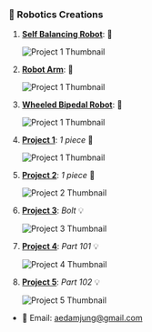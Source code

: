 

### 🤖 Robotics Creations



1. **[Self Balancing Robot](https://github.com/user-attachments/assets/e1a0a41d-010e-4415-8bbe-a460f984e48f)**: 🚀
   
   ![Project 1 Thumbnail](https://github.com/user-attachments/assets/e1a0a41d-010e-4415-8bbe-a460f984e48f)

2. **[Robot Arm](https://github.com/user-attachments/assets/3ebfe595-3a24-4690-94db-9fe6cb464cba )**: 🚀
   
   ![Project 1 Thumbnail](https://github.com/user-attachments/assets/3ebfe595-3a24-4690-94db-9fe6cb464cba )


3. **[Wheeled Bipedal Robot](https://github.com/user-attachments/assets/3fde70e5-8493-4ab6-9b29-4edf25828d22)**: 🚀
   
   ![Project 1 Thumbnail](https://github.com/user-attachments/assets/3fde70e5-8493-4ab6-9b29-4edf25828d22)


   

1. **[Project 1](https://github.com/Jung028/Engineering-Portfolio/tree/main/Exercise%2001)**: *1 piece* 🚀
   
   ![Project 1 Thumbnail](https://github.com/Jung028/Engineering-Portfolio/blob/main/Exercise%2001/3D%20View%2001.png?raw=true)

2. **[Project 2](https://github.com/Jung028/Engineering-Portfolio/blob/main/Exercise%2002/3D%20Image%2002.png)**: *1 piece* 🌟

   ![Project 2 Thumbnail](https://github.com/Jung028/Engineering-Portfolio/blob/main/Exercise%2002/3D%20Image%2002.png?raw=true)

3. **[Project 3]([link](https://github.com/Jung028/Engineering-Portfolio/blob/main/Exercise%2003/bolt%20engineering%20drawing.png))**: *Bolt* 💡

   ![Project 3 Thumbnail](https://github.com/Jung028/Engineering-Portfolio/blob/main/Exercise%2003/bolt.png?raw=true)


4. **[Project 4]([link](https://github.com/Jung028/Engineering-Portfolio/blob/main/Exercise%2004/Drawing%201%20(1).png))**: *Part 101* 💡

   ![Project 4 Thumbnail](https://github.com/Jung028/Engineering-Portfolio/blob/main/Exercise%2004/part101.png)

5. **[Project 5]([link](https://github.com/Jung028/Engineering-Portfolio/blob/main/Exercise%2005/Part%20102.png))**: *Part 102* 💡

   ![Project 5 Thumbnail](https://github.com/Jung028/Engineering-Portfolio/blob/main/Exercise%2005/Image%20Part%20102.png?raw=true)

   
 

- 📧 Email: [aedamjung@gmail.com](mailto:aedamjung@gmail.com)

